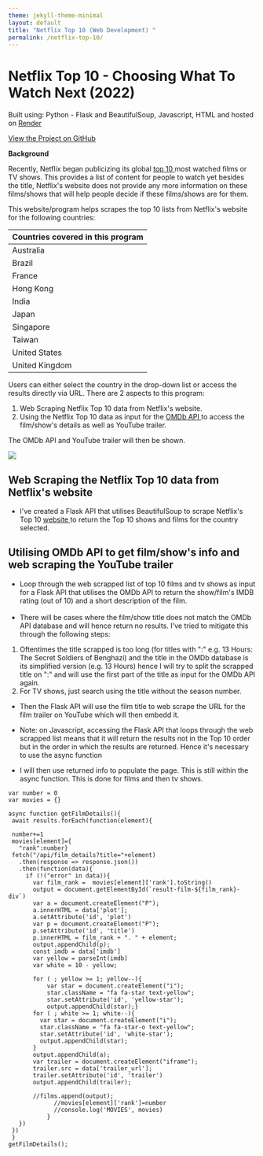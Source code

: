 ```yaml
---
theme: jekyll-theme-minimal
layout: default
title: "Netflix Top 10 (Web Development) "
permalink: /netflix-top-10/
---
```


# Netflix Top 10 - Choosing What To Watch Next (2022)

Built using: Python - Flask and BeautifulSoup, Javascript, HTML and hosted on <a href="https://netflix-top-10.onrender.com/"> Render </a>

<link rel="stylesheet" href="https://cdnjs.cloudflare.com/ajax/libs/font-awesome/4.7.0/css/font-awesome.min.css">

<p class="view"><a href="https://github.com/domteo95/netflix-top-10"><i class="fa fa-github" style="font-size:24px"></i>  View the Project on GitHub</a></p>

**Background**

Recently, Netflix began publicizing its global <a href="https://top10.netflix.com/united-states"> top 10 </a> most watched films or TV shows. This provides a list of content for people to watch yet besides the title, Netflix's website does not provide any more information on these films/shows that will help people decide if these films/shows are for them.

This website/program helps scrapes the top 10 lists from Netflix's website for the following countries:

| Countries covered in this program |
| --------------------------------- |
| Australia                         |
| Brazil                            |
| France                            |
| Hong Kong                         |
| India                             |
| Japan                             |
| Singapore                         |
| Taiwan                            |
| United States                     |
| United Kingdom                    |

Users can either select the country in the drop-down list or access the results directly via URL. There are 2 aspects to this program:

1. Web Scraping Netflix Top 10 data from Netflix's website.
2. Using the Netflix Top 10 data as input for the <a href="https://www.omdbapi.com"> OMDb API </a> to access the film/show's details as well as YouTube trailer.

The OMDb API and YouTube trailer will then be shown.

<img src="/assets/img/netflix-top-10.gif">

## Web Scraping the Netflix Top 10 data from Netflix's website

- I've created a Flask API that utilises BeautifulSoup to scrape Netflix's Top 10 <a href="https://top10.netflix.com/united-states"> website </a> to return the Top 10 shows and films for the country selected.

## Utilising OMDb API to get film/show's info and web scraping the YouTube trailer

- Loop through the web scrapped list of top 10 films and tv shows as input for a Flask API that utilises the OMDb API to return the show/film's IMDB rating (out of 10) and a short description of the film. <br><br>
- There will be cases where the film/show title does not match the OMDb API database and will hence return no results. I've tried to mitigate this through the following steps:

1. Oftentimes the title scrapped is too long (for titles with ":" e.g. 13 Hours: The Secret Soldiers of Benghazi) and the title in the OMDb database is its simplified version (e.g. 13 Hours) hence I will try to split the scrapped title on ":" and will use the first part of the title as input for the OMDb API again.
2. For TV shows, just search using the title without the season number.

- Then the Flask API will use the film title to web scrape the URL for the film trailer on YouTube which will then embedd it.

- Note: on Javascript, accessing the Flask API that loops through the web scrapped list means that it will return the results not in the Top 10 order but in the order in which the results are returned. Hence it's necessary to use the async function

- I will then use returned info to populate the page. This is still within the async function. This is done for films and then tv shows.

```
var number = 0
var movies = {}

async function getFilmDetails(){
 await results.forEach(function(element){

 number+=1
 movies[element]={
   "rank":number}
 fetch("/api/film_details?title="+element)
   .then(response => response.json())
   .then(function(data){
     if (!("error" in data)){
       var film_rank =  movies[element]['rank'].toString()
       output = document.getElementById(`result-film-${film_rank}-div`)
       var a = document.createElement("P");
       a.innerHTML = data['plot'];
       a.setAttribute('id', 'plot')
       var p = document.createElement("P");
       p.setAttribute('id', 'title')
       p.innerHTML = film_rank + ". " + element;
       output.appendChild(p);
       const imdb = data['imdb']
       var yellow = parseInt(imdb)
       var white = 10 - yellow;

       for ( ; yellow >= 1; yellow--){
           var star = document.createElement("i");
           star.className = "fa fa-star text-yellow";
           star.setAttribute('id', 'yellow-star');
           output.appendChild(star);}
       for ( ; white >= 1; white--){
         var star = document.createElement("i");
         star.className = "fa fa-star-o text-yellow";
         star.setAttribute('id', 'white-star');
         output.appendChild(star);
       }
       output.appendChild(a);
       var trailer = document.createElement("iframe");
       trailer.src = data['trailer_url'];
       trailer.setAttribute('id', 'trailer')
       output.appendChild(trailer);

       //films.append(output);
             //movies[element]['rank']=number
             //console.log('MOVIES', movies)
           }
   })
 })   
 }
getFilmDetails();

```
